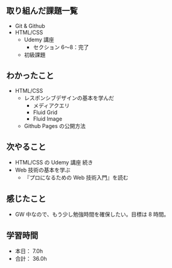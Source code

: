 ## 取り組んだ課題一覧

- Git & Github
- HTML/CSS
  - Udemy 講座
    - セクション 6〜8：完了
  - 初級課題

## わかったこと

- HTML/CSS
  - レスポンシブデザインの基本を学んだ
    - メディアクエリ
    - Fluid Grid
    - Fluid Image
  - Github Pages の公開方法

## 次やること

- HTML/CSS の Udemy 講座 続き
- Web 技術の基本を学ぶ
  - 『プロになるための Web 技術入門』を読む

## 感じたこと

- GW 中なので、もう少し勉強時間を確保したい。目標は 8 時間。

## 学習時間

- 本日： 7.0h
- 合計： 36.0h
